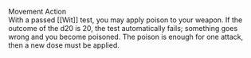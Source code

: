 Movement Action<br>With a passed [[Wit]] test, you may apply poison to your weapon. If the outcome of the d20 is 20, the test automatically fails; something goes wrong and you become poisoned. The poison is enough for one attack, then a new dose must be applied.